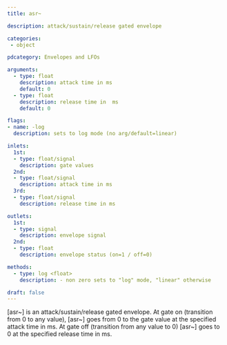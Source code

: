 ```yaml
---
title: asr~

description: attack/sustain/release gated envelope

categories:
 - object

pdcategory: Envelopes and LFOs

arguments:
  - type: float
    description: attack time in ms
    default: 0
  - type: float
    description: release time in  ms
    default: 0

flags:
- name: -log
  description: sets to log mode (no arg/default=linear)

inlets:
  1st:
  - type: float/signal
    description: gate values
  2nd:
  - type: float/signal
    description: attack time in ms
  3rd:
  - type: float/signal
    description: release time in ms

outlets:
  1st:
  - type: signal
    description: envelope signal
  2nd:
  - type: float
    description: envelope status (on=1 / off=0)

methods:
  - type: log <float>
    description: - non zero sets to "log" mode, "linear" otherwise

draft: false
---
```


[asr~] is an attack/sustain/release gated envelope. At gate on (transition from 0 to any value), [asr~] goes from 0 to the gate value at the specified attack time in ms. At gate off (transition from any value to 0) [asr~] goes to 0 at the specified release time in ms.
